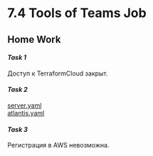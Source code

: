 # 7.4 Tools of Teams Job
## Home Work
#### ***Task 1***
Доступ к TerraformCloud закрыт.

#### ***Task 2***
[server.yaml](https://github.com/k0pec/netology_devops/blob/main/7.4_Tools_of_TeamsJob/server.yaml)  
[atlantis.yaml](https://github.com/k0pec/netology_devops/blob/main/7.4_Tools_of_TeamsJob/atlantis.yaml)

#### ***Task 3***
Регистрация в AWS невозможна.